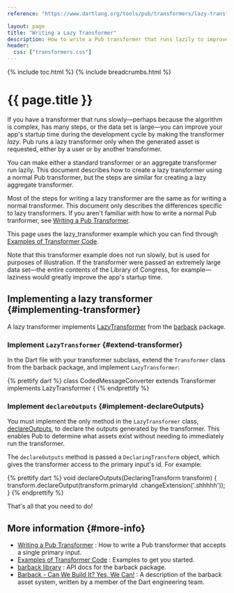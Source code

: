 ```yaml
---
reference: "https://www.dartlang.org/tools/pub/transformers/lazy-transformer.html"

layout: page
title: "Writing a Lazy Transformer"
description: How to write a Pub transformer that runs lazily to improve your app's startup time.
header:
  css: ["transformers.css"]
---
```


{% include toc.html %}
{% include breadcrumbs.html %}

# {{ page.title }}

If you have a transformer that runs slowly&mdash;perhaps because the algorithm
is complex, has many steps, or the data set is large&mdash;you can improve
your app's startup time during the development cycle by making the
transformer <em>lazy</em>.
Pub runs a lazy transformer only when the generated asset is requested, 
either by a user or by another transformer.

You can make either a standard transformer or an aggregate transformer run
lazily. This document describes how to create a lazy transformer using a
normal Pub transformer,
but the steps are similar for creating a lazy aggregate transformer.

Most of the steps for writing a lazy transformer are the same
as for writing a normal transformer. This document
only describes the differences specific to lazy transformers.
If you aren't familiar with how to write a normal Pub tranformer, see
[Writing a Pub Transformer](/tools/pub/transformers).

This page uses the lazy_transformer example which you can find
through [Examples of Transformer Code](examples/). 

Note that this transformer example does not run slowly, but is used
for purposes of illustration. If the transformer were passed an
extremely large data set&mdash;the entire contents of the Library of Congress,
for example&mdash;laziness would greatly improve the app's startup time.

## Implementing a lazy transformer {#implementing-transformer}

A lazy transformer implements [LazyTransformer][]
from the [barback][] package.

[LazyTransformer]: http://www.dartdocs.org/documentation/barback/0.15.0+1/index.html#barback/barback.LazyTransformer
[barback]: https://pub.dartlang.org/packages/barback

### Implement `LazyTransformer` {#extend-transformer}

In the Dart file with your transformer subclass,
extend the `Transformer` class from the barback package,
and implement `LazyTransformer`:

{% prettify dart %}
class CodedMessageConverter extends Transformer
                            implements LazyTransformer {
{% endprettify %}

### Implement `declareOutputs` {#implement-declareOutputs}

You must implement the only method in the `LazyTransformer` class,
[declareOutputs][], to declare the outputs generated by the
transformer. This enables Pub to determine what assets exist without
needing to immediately run the transformer.

The `declareOutputs` method is passed a `DeclaringTransform` object,
which gives the transformer access to the primary input's id.
For example:

{% prettify dart %}
void declareOutputs(DeclaringTransform transform) {
  transform.declareOutput(transform.primaryId
                                   .changeExtension('.shhhhh'));
}
{% endprettify %}

[declareOutputs]: http://www.dartdocs.org/documentation/barback/0.15.0+1/index.html#barback/barback.LazyTransformer@id_declareOutputs

That's all that you need to do!

## More information {#more-info}

* [Writing a Pub Transformer](/tools/pub/transformers/)
: How to write a Pub transformer that accepts a single primary input.
* [Examples of Transformer Code](examples/)
: Examples to get you started.
* [barback library](https://api.dartlang.org/apidocs/channels/stable/dartdoc-viewer/barback)
: API docs for the barback package.
* [Barback - Can We Build It? Yes, We Can!](https://docs.google.com/a/google.com/document/d/1juHkCRg-1YH6LvwhGPHgF2ihX-UQtR1fv-8aknO7t_4/edit?pli=1#)
: A description of the barback asset system, written by a
member of the Dart engineering team. 

